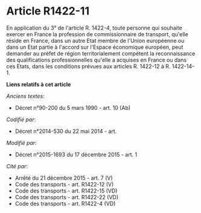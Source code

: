 # Article R1422-11

En application du 3° de l'article R. 1422-4, toute personne qui souhaite exercer en France la profession de commissionnaire
de transport, qu'elle réside en France, dans un autre Etat membre de l'Union européenne ou dans un Etat partie à l'accord sur
l'Espace économique européen, peut demander au préfet de région territorialement compétent la reconnaissance des
qualifications professionnelles qu'elle a acquises en France ou dans ces Etats, dans les conditions prévues aux articles R.
1422-12 à R. 1422-14-1.

**Liens relatifs à cet article**

_Anciens textes_:

  - Décret n°90-200 du 5 mars 1990 - art. 10 (Ab)

_Codifié par_:

  - Décret n°2014-530 du 22 mai 2014 - art.

_Modifié par_:

  - Décret n°2015-1693 du 17 décembre 2015 - art. 1

_Cité par_:

  - Arrêté du 21 décembre 2015 - art. 7 (V)
  - Code des transports - art. R1422-12 (V)
  - Code des transports - art. R1422-15 (VD)
  - Code des transports - art. R1422-22 (VD)
  - Code des transports - art. R1422-4 (VD)
